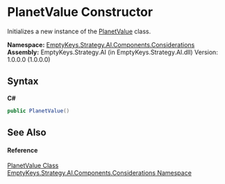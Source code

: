 # PlanetValue Constructor 
 

Initializes a new instance of the <a href="T_EmptyKeys_Strategy_AI_Components_Considerations_PlanetValue">PlanetValue</a> class.

**Namespace:**&nbsp;<a href="N_EmptyKeys_Strategy_AI_Components_Considerations">EmptyKeys.Strategy.AI.Components.Considerations</a><br />**Assembly:**&nbsp;EmptyKeys.Strategy.AI (in EmptyKeys.Strategy.AI.dll) Version: 1.0.0.0 (1.0.0.0)

## Syntax

**C#**<br />
``` C#
public PlanetValue()
```


## See Also


#### Reference
<a href="T_EmptyKeys_Strategy_AI_Components_Considerations_PlanetValue">PlanetValue Class</a><br /><a href="N_EmptyKeys_Strategy_AI_Components_Considerations">EmptyKeys.Strategy.AI.Components.Considerations Namespace</a><br />